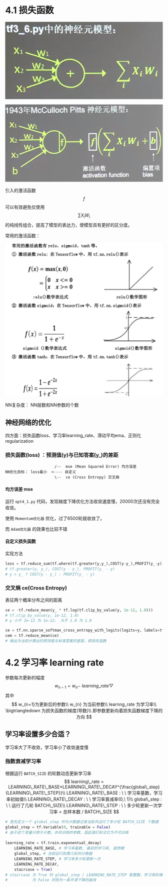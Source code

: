 # 4.1 损失函数

![](4-1.png)

![](4-2.png)

引入的激活函数 $$f$$ 可以有效避免仅使用 $$\sum X_{i}W_{i} $$ 的纯线性组合，提高了模型的表达力，使模型具有更好的区分度。

常用的激活函数：

![](4-3.png)

NN复杂度： NN层数和NN参数的个数

## 神经网络的优化

四方面：损失函数loss、学习率learning_rate、滑动平均ema、正则化regularization

### 损失函数(loss) ：预测值(y)与已知答案(y_)的差距

```
                      /--  mse (Mean Squared Error) 均方误差
NN优化目标： loss最小  <---- 自定义
                      \--  ce (Cross Entropy) 交叉熵
```

#### 均方误差 mse

运行 `opt4_1.py` 代码，发现梯度下降优化方法收敛速度慢，20000次还没有完全收敛。

使用 `Momentum优化器` 优化，过了6500轮就收敛了。

而 `Adam优化器` 的效果也比较不错

#### 自定义损失函数

 实现方法

```python
loss = tf.reduce_sum(tf.where(tf.greater(y,y_),COST(y-y_),PROFIT(y_-y)))
# tf.greater(y, y_), COST(y - y_), PROFIT(y_ - y)
# y > y_ ? COST(y - y_) : PROFIT(y_ - y)
```

### 交叉熵 ce(Cross Entropy)

表征两个概率分布之间的距离

```python
ce = -tf.reduce_mean(y_ * tf.log(tf.clip_by_value(y, 1e-12, 1.0)))
# tf.clip_by_value(y, 1e-12, 1.0)
# y 小于 1e-12 为 1e-12， 大于 1.0 为 1.0
```

```python
ce = tf.nn.sparse_softmax_cross_entropy_with_logits(logits=y, labels=tf.argmax(y_, 1))
cem = tf.reduce_mean(ce)
# 输出为当前计算出的预测值与标准答案的差距，即损失函数
```

# 4.2 学习率 learning rate

参数每次更新的幅度
$$
w_{n-1}=w_{n}- \ learning\_rate\bigtriangledown
$$
其中
$$
w_{n+1}为更新后的参数\\
w_{n} 为当前参数\\
learnng_rate 为学习率\\
\bigtriangledown 为损失函数的梯度(导数)\\
即参数更新向着损失函数梯度下降的方向
$$

## 学习率设置多少合适？

学习率大了不收敛，学习率小了收敛速度慢

### 指数衰减学习率

根据运行 `BATCH_SIZE` 的轮数动态更新学习率
$$
learning\_rate = LEARNING\_RATE\_BASE*LEARNING\_RATE\_DECAY^{\frac{global\_step}{LEARNING\_RATE\_STEP}}\\
LEARNING\_RATE\_BASE : \ \ 学习率基数，学习率初始值\\
LEARNING\_RATE\_DECAY : \ \ 学习率衰减率(0,\ 1)\\
global\_step : \ \ 运行了几轮 BATCH\_SIZE\\
LEARNING\_RATE\_STEP : \ \ 多少轮更新一次学习率 = 总样本数 / BATCH\_SIZE
$$


```python
# 首先定义一个 global_step 作为计数器记录当前共运行了多少轮 BATCH_SIZE 个数据
global_step = tf.Variable(0, trainable = False)
# 由于这个变量只用于计数，并非训练的参数，因此我们标注它为不可训练

learning_rate = tf.train.exponentual_decay(
	LEARNING_RATE_BASE, # 学习率基数, 最初的学习率, 超参数
	global_step, # 当前运行到第几轮的计数器
	LEARNING_RATE_STEP, # 学习率多少轮更新一次
	LEARNING_RATE_DECAY,
	staircase = True) 
# staircase 为 True 时 global_step / LEARNING_RATE_STEP 取整数，学习率阶梯型衰减
#           为 False 时则为一条平滑下降的曲线
```





